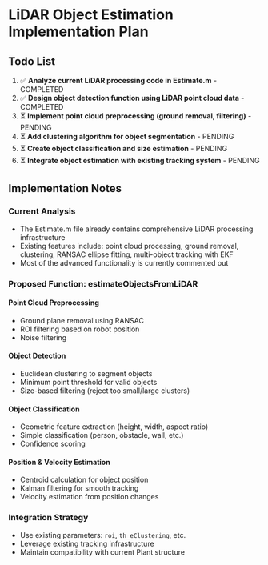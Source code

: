 # LiDAR Object Estimation Implementation Plan

## Todo List

1. ✅ **Analyze current LiDAR processing code in Estimate.m** - COMPLETED
2. ✅ **Design object detection function using LiDAR point cloud data** - COMPLETED
3. ⏳ **Implement point cloud preprocessing (ground removal, filtering)** - PENDING
4. ⏳ **Add clustering algorithm for object segmentation** - PENDING
5. ⏳ **Create object classification and size estimation** - PENDING
6. ⏳ **Integrate object estimation with existing tracking system** - PENDING

## Implementation Notes

### Current Analysis
- The Estimate.m file already contains comprehensive LiDAR processing infrastructure
- Existing features include: point cloud processing, ground removal, clustering, RANSAC ellipse fitting, multi-object tracking with EKF
- Most of the advanced functionality is currently commented out

### Proposed Function: estimateObjectsFromLiDAR

#### Point Cloud Preprocessing
- Ground plane removal using RANSAC
- ROI filtering based on robot position  
- Noise filtering

#### Object Detection
- Euclidean clustering to segment objects
- Minimum point threshold for valid objects
- Size-based filtering (reject too small/large clusters)

#### Object Classification
- Geometric feature extraction (height, width, aspect ratio)
- Simple classification (person, obstacle, wall, etc.)
- Confidence scoring

#### Position & Velocity Estimation
- Centroid calculation for object position
- Kalman filtering for smooth tracking
- Velocity estimation from position changes

### Integration Strategy
- Use existing parameters: `roi`, `th_eClustering`, etc.
- Leverage existing tracking infrastructure
- Maintain compatibility with current Plant structure